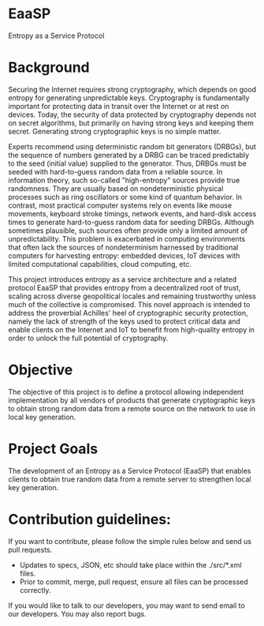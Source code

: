 # EaaSP
Entropy as a Service Protocol
# Background
Securing the Internet requires strong cryptography, which depends on good entropy for generating unpredictable keys. 
Cryptography is fundamentally important for protecting data in transit over the Internet or at rest on devices. 
Today, the security of data protected by cryptography depends not on secret algorithms, but primarily on having 
strong keys and keeping them secret. Generating strong cryptographic keys is no simple matter. 

Experts recommend using deterministic random bit generators (DRBGs), but the sequence of numbers generated by a DRBG 
can be traced predictably to the seed (initial value) supplied to the generator. Thus, DRBGs must be seeded with 
hard-to-guess random data from a reliable source. In information theory, such so-called "high-entropy" sources provide true randomness. 
They are usually based on nondeterministic physical processes such as ring oscillators or some kind of quantum behavior. In contrast, 
most practical computer systems rely on events like mouse movements, keyboard stroke timings, network events, and hard-disk access times 
to generate hard-to-guess random data for seeding DRBGs. Although sometimes plausible, such sources often provide only a limited amount of 
unpredictability. This problem is exacerbated in computing environments that often lack the sources of nondeterminism harnessed by 
traditional computers for harvesting entropy: embedded devices, IoT devices with limited computational capabilities, cloud computing, etc. 

This project introduces entropy as a service architecture and a related protocol EaaSP that provides entropy from a decentralized root of trust, scaling across diverse 
geopolitical locales and remaining trustworthy unless much of the collective is compromised. This novel approach is intended to address 
the proverbial Achilles' heel of cryptographic security protection, namely the lack of strength of the keys used to protect critical 
data and enable clients on the Internet and IoT to benefit from high-quality entropy in order to unlock the full potential of cryptography.

# Objective
The objective of this project is to define a protocol allowing independent implementation by all vendors of products that generate cryptographic keys to
obtain strong random data from a remote source on the network to use in local key generation.

# Project Goals
The development of an Entropy as a Service Protocol (EaaSP) that enables clients to obtain true random data from a remote server to strengthen local key generation.

# Contribution guidelines:

If you want to contribute, please follow the simple rules below and send us pull requests. 

  - Updates to specs, JSON, etc should take place within the ./src/*.xml files.
  - Prior to commit, merge, pull request, ensure all files can be processed correctly.

If you would like to talk to our developers, you may want to send email to our developers. You may also report bugs.
